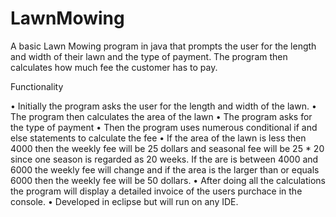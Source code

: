 # LawnMowing
A basic Lawn Mowing program in java that prompts the user for the length and width of their lawn and the type of payment. The program then calculates how much fee the customer has to pay. 

Functionality

•	Initially the program asks the user for the length and width of the lawn.
•	The program then calculates the area of the lawn
•	The program asks for the type of payment
•	Then the program uses numerous conditional if and else statements to calculate the fee
•	If the area of the lawn is less then 4000 then the weekly fee will be 25 dollars and seasonal fee   will be 25 * 20 since one season is   regarded as 20 weeks. If the are is between 4000 and 6000 the weekly fee will change and if the area is the larger than or equals 6000 then the weekly fee will be 50 dollars. 
•	After doing all the calculations the program will display a detailed invoice of the users purchace in the console. 
•	Developed in eclipse but will run on any IDE.


